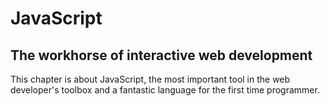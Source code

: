 # JavaScript
## The workhorse of interactive web development

This chapter is about JavaScript, the most important tool in the web developer's toolbox and a fantastic language for the first time programmer.
